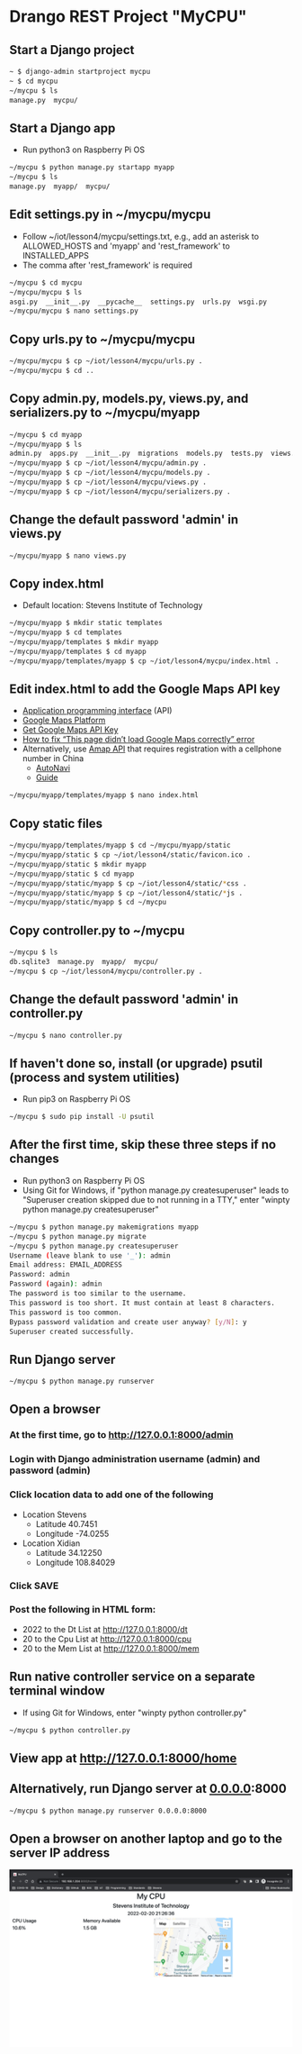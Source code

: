 # Drango REST Project "MyCPU"

## Start a Django project
```sh
~ $ django-admin startproject mycpu
~ $ cd mycpu
~/mycpu $ ls
manage.py  mycpu/
```
## Start a Django app
* Run python3 on Raspberry Pi OS
```sh
~/mycpu $ python manage.py startapp myapp
~/mycpu $ ls
manage.py  myapp/  mycpu/
```
## Edit settings.py in ~/mycpu/mycpu
* Follow ~/iot/lesson4/mycpu/settings.txt, e.g., add an asterisk to ALLOWED_HOSTS and 'myapp' and 'rest_framework' to INSTALLED_APPS
* The comma after 'rest_framework' is required
```sh
~/mycpu $ cd mycpu
~/mycpu/mycpu $ ls
asgi.py  __init__.py  __pycache__  settings.py  urls.py  wsgi.py
~/mycpu/mycpu $ nano settings.py
```
## Copy urls.py to ~/mycpu/mycpu
```sh
~/mycpu/mycpu $ cp ~/iot/lesson4/mycpu/urls.py .
~/mycpu/mycpu $ cd ..
```
## Copy admin.py, models.py, views.py, and serializers.py to ~/mycpu/myapp
```sh
~/mycpu $ cd myapp
~/mycpu/myapp $ ls
admin.py  apps.py  __init__.py  migrations  models.py  tests.py  views.py
~/mycpu/myapp $ cp ~/iot/lesson4/mycpu/admin.py .
~/mycpu/myapp $ cp ~/iot/lesson4/mycpu/models.py .
~/mycpu/myapp $ cp ~/iot/lesson4/mycpu/views.py .
~/mycpu/myapp $ cp ~/iot/lesson4/mycpu/serializers.py .
```
## Change the default password 'admin' in views.py
```sh
~/mycpu/myapp $ nano views.py
```
## Copy index.html
* Default location: Stevens Institute of Technology
```sh
~/mycpu/myapp $ mkdir static templates
~/mycpu/myapp $ cd templates
~/mycpu/myapp/templates $ mkdir myapp
~/mycpu/myapp/templates $ cd myapp
~/mycpu/myapp/templates/myapp $ cp ~/iot/lesson4/mycpu/index.html .
```
## Edit index.html to add the Google Maps API key
* [Application programming interface](https://en.wikipedia.org/wiki/Application_programming_interface) (API)
* [Google Maps Platform](https://cloud.google.com/maps-platform)
* [Get Google Maps API Key](https://developers.google.com/maps/documentation/javascript/get-api-key)
* [How to fix “This page didn’t load Google Maps correctly” error](https://churchthemes.com/page-didnt-load-google-maps-correctly)
* Alternatively, use [Amap API](https://lbs.amap.com/) that requires registration with a cellphone number in China
  * [AutoNavi](https://en.wikipedia.org/wiki/AutoNavi)
  * [Guide](https://lbs.amap.com/api/javascript-api/guide/abc/prepare)
```sh
~/mycpu/myapp/templates/myapp $ nano index.html
```
## Copy static files
```sh
~/mycpu/myapp/templates/myapp $ cd ~/mycpu/myapp/static
~/mycpu/myapp/static $ cp ~/iot/lesson4/static/favicon.ico .
~/mycpu/myapp/static $ mkdir myapp
~/mycpu/myapp/static $ cd myapp
~/mycpu/myapp/static/myapp $ cp ~/iot/lesson4/static/*css .
~/mycpu/myapp/static/myapp $ cp ~/iot/lesson4/static/*js .
~/mycpu/myapp/static/myapp $ cd ~/mycpu
```
## Copy controller.py to ~/mycpu
```sh
~/mycpu $ ls
db.sqlite3  manage.py  myapp/  mycpu/
~/mycpu $ cp ~/iot/lesson4/mycpu/controller.py .
```
## Change the default password 'admin' in controller.py
```sh
~/mycpu $ nano controller.py
```
## If haven't done so, install (or upgrade) psutil (process and system utilities)
* Run pip3 on Raspberry Pi OS
```sh
~/mycpu $ sudo pip install -U psutil
```
## After the first time, skip these three steps if no changes
* Run python3 on Raspberry Pi OS
* Using Git for Windows, if "python manage.py createsuperuser" leads to "Superuser creation skipped due to not running in a TTY," enter "winpty python manage.py createsuperuser"
```sh
~/mycpu $ python manage.py makemigrations myapp
~/mycpu $ python manage.py migrate
~/mycpu $ python manage.py createsuperuser
Username (leave blank to use '_'): admin
Email address: EMAIL_ADDRESS
Password: admin
Password (again): admin
The password is too similar to the username.
This password is too short. It must contain at least 8 characters.
This password is too common.
Bypass password validation and create user anyway? [y/N]: y
Superuser created successfully.
```
## Run Django server
```sh
~/mycpu $ python manage.py runserver
```
## Open a browser

### At the first time, go to http://127.0.0.1:8000/admin

### Login with Django administration username (admin) and password (admin)

### Click location data to add one of the following
* Location Stevens
  * Latitude 40.7451
  * Longitude -74.0255
* Location Xidian
  * Latitude 34.12250
  * Longitude 108.84029

### Click SAVE

### Post the following in HTML form:

* 2022 to the Dt List at http://127.0.0.1:8000/dt
* 20 to the Cpu List at http://127.0.0.1:8000/cpu
* 20 to the Mem List at http://127.0.0.1:8000/mem

## Run native controller service on a separate terminal window
* If using Git for Windows, enter "winpty python controller.py"
```sh
~/mycpu $ python controller.py
```
## View app at http://127.0.0.1:8000/home

## Alternatively, run Django server at [0.0.0.0](https://en.wikipedia.org/wiki/0.0.0.0):8000
```sh
~/mycpu $ python manage.py runserver 0.0.0.0:8000
```
## Open a browser on another laptop and go to the server IP address
![mycpu.png](/lesson4/mycpu/mycpu.png)
